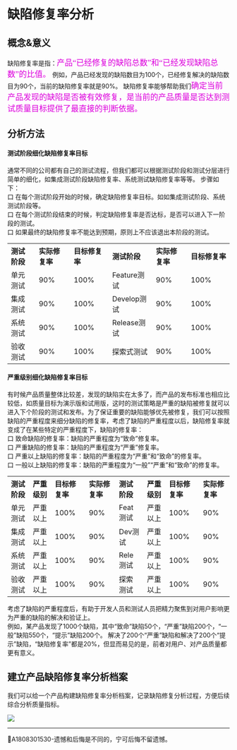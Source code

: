 # 缺陷修复率分析

## 概念&意义
缺陷修复率是指：<font color="#dd00dd" size="4" face="楷体">产品“已经修复的缺陷总数”和“已经发现缺陷总数”的比值。</font>
例如，产品已经发现的缺陷数目为100个，已经修复解决的缺陷数目为90个，当前的缺陷修复率就是90%。
缺陷修复率能够帮助我们<font color="#dd00dd" size="4" face="楷体">确定当前产品发现的缺陷是否被有效修复，是当前的产品质量是否达到测试质量目标提供了最直接的判断依据。</font>

## 分析方法

#### 测试阶段细化缺陷修复率目标

通常不同的公司都有自己的测试流程，但我们都可以根据测试阶段和测试分层进行简单的细化，如集成测试阶段缺陷修复率、系统测试缺陷修复率等等。
步骤如下：   
口  在每个测试阶段开始的时候，确定缺陷修复率目标。如如集成测试阶段、系统测试阶段等。   
口  在每个测试阶段结束的时候，判定缺陷修复率是否达标，是否可以进入下一阶段的测试。   
口  如果最终的缺陷修复率不能达到预期，原则上不应该退出本阶段的测试。
<table>
	<tr>
		<th width="160px" align="left">测试阶段</th>
		<th width="160px" align="left">实际修复率</th>
		<th width="160px" align="left">目标修复率</th>
		<th width="160px" align="left">测试阶段</th>
		<th width="160px" align="left">实际修复率</th>
		<th width="200px" align="left">目标修复率</th>
	</tr>
	<tr>
		<td >单元测试</td>
		<td>90%</td>
		<td>100%</td>
		<td >Feature测试</td>
		<td>90%</td>
		<td>100%</td>
	</tr>
	<tr>
		<td >集成测试</td>
		<td>90%</td>
		<td>100%</td>
		<td >Develop测试</td>
		<td>90%</td>
		<td>100%</td>
	</tr>
	<tr>
		<td >系统测试</td>
		<td>90%</td>
		<td>100%</td>
		<td >Release测试</td>
		<td>90%</td>
		<td>100%</td>
	</tr>
	<tr>
		<td >验收测试</td>
		<td>90%</td>
		<td>100%</td>
		<td >探索式测试</td>
		<td>90%</td>
		<td>100%</td>
	</tr>
</table>

#### 严重级别细化缺陷修复率目标

有时候产品质量整体比较差，发现的缺陷实在太多了，而产品的发布标准也相应比较低，如质量目标为演示版和试用版，这时的测试策略是严重的缺陷被修复就可以进入下个阶段的测试和发布。为了保证重要的缺陷能够优先被修复，我们可以按照缺陷的严重程度来细分缺陷的修复率，考虑了缺陷的严重程度以后，缺陷修复率就变成了在某些特定的严重程度下，缺陷的修复率：    
口  致命缺陷的修复率：缺陷的严重程度为“致命”修复率。   
口  严重缺陷的修复率：缺陷的严重程度为“严重”修复率。   
口  严重以上缺陷的修复率：缺陷的严重程度为“严重”和“致命”的修复率。  
口  一般以上缺陷的修复率：缺陷的严重程度为“一般”“严重”和“致命”的修复率。 
<table>
	<tr>
		<th width="120px" align="left">测试阶段</th>
		<th width="120px" align="left">严重级别</th>
		<th width="130px" align="left">目标修复率</th>
		<th width="130px" align="left">实际修复率</th>
		<th width="120px" align="left">测试阶段</th>
		<th width="120px" align="left">严重级别</th>
		<th width="130px" align="left">目标修复率</th>
		<th width="130px" align="left">实际修复率</th>
	</tr>
	<tr>
		<td>单元测试</td>
		<td>严重以上</td>
		<td>100%</td>
		<td>90%</td>
		<td >Feat测试</td>
		<td>严重以上</td>
		<td>100%</td>
		<td>90%</td>
	</tr>
	<tr>
		<td>集成测试</td>
		<td>严重以上</td>
		<td>100%</td>
		<td>90%</td>
		<td >Dev测试</td>
		<td>严重以上</td>
		<td>100%</td>
		<td>90%</td>
	</tr>
	<tr>
		<td>系统测试</td>
		<td>严重以上</td>
		<td>100%</td>
		<td>90%</td>
		<td >Rele测试</td>
		<td>严重以上</td>
		<td>100%</td>
		<td>90%</td>
	</tr>
	<tr>
		<td>验收测试</td>
		<td>严重以上</td>
		<td>100%</td>
		<td>90%</td>
		<td >探索测试</td>
		<td>严重以上</td>
		<td>100%</td>
		<td>90%</td>
	</tr>
</table>

考虑了缺陷的严重程度后，有助于开发人员和测试人员把精力聚焦到对用户影响更为严重的缺陷的解决和验证上。   
例如，某产品发现了1000个缺陷，其中“致命”缺陷50个，“严重”缺陷200个，“一般”缺陷550个，“提示”缺陷200个。
解决了200个“严重”缺陷和解决了200个“提示”缺陷，“缺陷修复率”都是20%，但显而易见的是，前者对用户、对产品质量都更有意义。

## 建立产品缺陷修复率分析档案

我们可以给一个产品构建缺陷修复率分析档案，记录缺陷修复分析过程，方便后续综合分析质量指标。

![](https://shen89s.github.io/resFiles/r3/产品缺陷修复率分析档案.jpg)



* * *
:bell:A1808301530-遗憾和后悔是不同的，宁可后悔不留遗憾。
